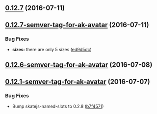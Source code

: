 <a name="0.12.7"></a>
## [0.12.7](https://bitbucket.org/atlassian/https://bitbucket.org/atlassian/atlaskit/compare/0.12.7-semver-tag-for-ak-avatar...v0.12.7) (2016-07-11)



<a name="0.12.7-semver-tag-for-ak-avatar"></a>
## [0.12.7-semver-tag-for-ak-avatar](https://bitbucket.org/atlassian/https://bitbucket.org/atlassian/atlaskit/compare/0.12.6-semver-tag-for-ak-avatar...0.12.7-semver-tag-for-ak-avatar) (2016-07-11)


### Bug Fixes

* **sizes:** there are only 5 sizes ([ed9d5dc](https://bitbucket.org/atlassian/https://bitbucket.org/atlassian/atlaskit/commits/ed9d5dc))



<a name="0.12.6-semver-tag-for-ak-avatar"></a>
## [0.12.6-semver-tag-for-ak-avatar](https://bitbucket.org/atlassian/https://bitbucket.org/atlassian/atlaskit/compare/0.12.1-semver-tag-for-ak-avatar...0.12.6-semver-tag-for-ak-avatar) (2016-07-08)



<a name="0.12.1-semver-tag-for-ak-avatar"></a>
## [0.12.1-semver-tag-for-ak-avatar](https://bitbucket.org/atlassian/https://bitbucket.org/atlassian/atlaskit/compare/b7f4571...0.12.1-semver-tag-for-ak-avatar) (2016-07-07)


### Bug Fixes

* Bump skatejs-named-slots to 0.2.8 ([b7f4571](https://bitbucket.org/atlassian/https://bitbucket.org/atlassian/atlaskit/commits/b7f4571))



